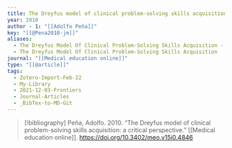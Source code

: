 ```yaml
---
title: The Dreyfus model of clinical problem-solving skills acquisition -  a critical perspective
year: 2010
author - 1: "[[Adolfo Peña]]"
key: "[[@Pena2010-jm]]"
aliases:
  - The Dreyfus Model Of Clinical Problem-Solving Skills Acquisition - A Critical Perspective
  - The Dreyfus Model Of Clinical Problem-Solving Skills Acquisition
journal: "[[Medical education online]]"
type: "[[@article]]"
tags:
  - Zotero-Import-Feb-22
  - My-Library
  - 2021-12-03-Frontiers
  - Journal-Articles
  - _BibTex-to-MD-Git
---
```


> [!bibliography]
> Peña, Adolfo. 2010. “The Dreyfus model of clinical problem-solving skills acquisition: a critical perspective.” [[Medical education online]]. https://doi.org/10.3402/meo.v15i0.4846